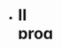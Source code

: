 <svg width="100" height="100" xmlns="http://www.w3.org/2000/svg">
<foreignObject width="100" height="100">
    <div xmlns="http://www.w3.org/1999/xhtml">
        <ul>
            <li><h1>Il progetto realizzato consiste nella creazione di un moltiplicatore a 4 bit, implementato tramite il 
programma “Tkgate”. </h1> 

<h3>Il software sfrutta una serie di AND per ottenere i prodotti parziali che, inseriti nei   
Ripple-Carry-Adder,  forniscono il risultato finale. Il'RCA (addizionatore a propagazione del riporto) 
sfrutta una serie di Half Adder e Full Adder che propagano in orizzontale il resto e in verticale 
effettuano le somme tra i vari prodotti parziali.  
Avendo a disposizione 4 bit d'ingresso, i numeri che si possono rappresentare vanno da 0 a 15, 
mentre in uscita, avendo 8 bit a disposizione, risultano fino a 225. Sia in uscita che in entrata i 
numeri sono rappresentati in base esadecimale, quindi fanno uso di 16 simboli che sono le dieci 
cifre decimali e le lettere dalla a alla f.</h3>
</li>
        </ul>
    </div>
</foreignObject>
</svg>



